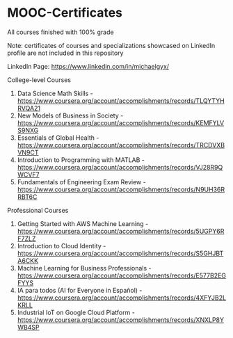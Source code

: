 # MOOC-Certificates
All courses finished with 100% grade

Note: certificates of courses and specializations showcased on LinkedIn profile are not included in this repository

LinkedIn Page: https://www.linkedin.com/in/michaelgyx/

College-level Courses
1. Data Science Math Skills - https://www.coursera.org/account/accomplishments/records/TLQYTYHRVQA21
2. New Models of Business in Society - https://www.coursera.org/account/accomplishments/records/KEMFYLVS9NXG
3. Essentials of Global Health - https://www.coursera.org/account/accomplishments/records/TRCDVXBVN9CT
4. Introduction to Programming with MATLAB - https://www.coursera.org/account/accomplishments/records/VJ28R9QWCVF7
5. Fundamentals of Engineering Exam Review - https://www.coursera.org/account/accomplishments/records/N9UH36RRBT6C

Professional Courses
1. Getting Started with AWS Machine Learning - https://www.coursera.org/account/accomplishments/records/5UGPY6RF7ZLZ
2. Introduction to Cloud Identity - https://www.coursera.org/account/accomplishments/records/S5GHJBTA6CKK
3. Machine Learning for Business Professionals - https://www.coursera.org/account/accomplishments/records/E577B2EGFYYS
4. IA para todos (AI for Everyone in Español) - https://www.coursera.org/account/accomplishments/records/4XFYJB2LKRLL
5. Industrial IoT on Google Cloud Platform - https://www.coursera.org/account/accomplishments/records/XNXLP8YWB4SP
